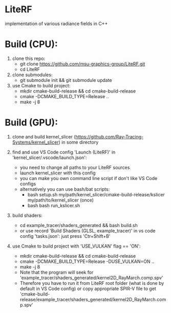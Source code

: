 # LiteRF
implementation of various radiance fields in C++

# Build (CPU):

1. clone this repo:
   * git clone https://github.com/msu-graphics-group/LiteRF.git
   * cd LiteRF 
2. clone submodules:
   * git submodule init && git submodule update 
3. use Cmake to build project:
   * mkdir cmake-build-release && cd cmake-build-release
   * cmake -DCMAKE_BUILD_TYPE=Release ..
   * make -j 8  

# Build (GPU):

1. clone and build kernel_slicer (https://github.com/Ray-Tracing-Systems/kernel_slicer) in some directory
2. find and use VS Code config 'Launch (LiteRF)' in 'kernel_slicer/.vscode/launch.json':
   * you need to change all paths to your LiteRF sources
   * launch kernel_slicer with this config
   * you can make you own command line script if don't like VS Code configs
   * alternatively you can use bash/bat scripts:
      * bash setup.sh my/path/kernel_slicer/cmake-build-release/kslicer my/path/to/kernel_slicer (once)
      * bash bash run_kslicer.sh
      
3. build shaders:
   * cd example_tracer/shaders_generated && bash build.sh
   * or use record 'Build Shaders (GLSL, example_tracer)' in vs code config 'tasks.json': just press 'Ctr+Shift+B'
4. use Cmake to build project with 'USE_VULKAN' flag == 'ON':
   * mkdir cmake-build-release && cd cmake-build-release
   * cmake -DCMAKE_BUILD_TYPE=Release -DUSE_VULKAN=ON ..
   * make -j 8
   * Note that the program will seek for 'example_tracer/shaders_generated/kernel2D_RayMarch.comp.spv' 
   * Therefore you have to run it from LiteRF root folder (what is done by default in VS Code config) or copy appropriate SPIR-V file to get 'cmake-build-release/example_tracer/shaders_generated/kernel2D_RayMarch.comp.spv'
   
